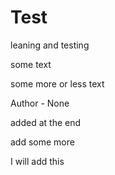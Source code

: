 # Test
leaning and testing

some text

some more or less text 

Author - None

added at the end

add some more

I will add this